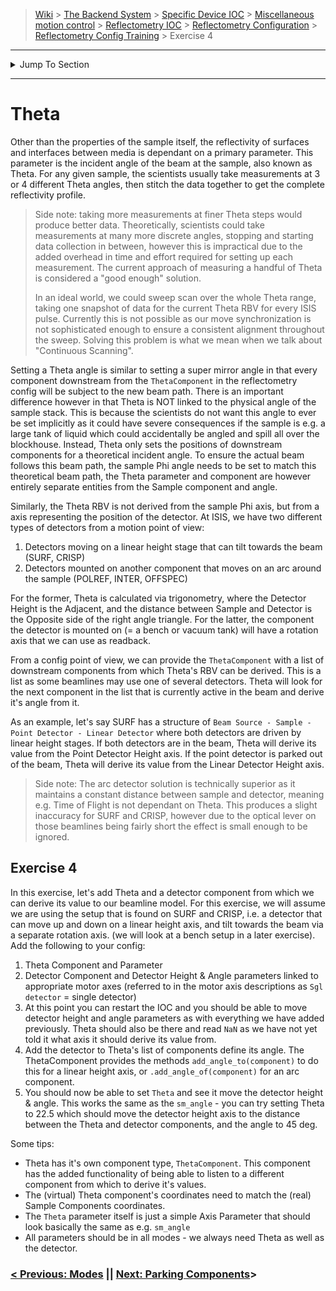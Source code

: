 > [Wiki](Home) > [The Backend System](The-Backend-System) > [Specific Device IOC](Specific-Device-IOC) > [Miscellaneous motion control](Miscellaneous-Motion-Control) > [Reflectometry IOC](Reflectometry-IOC) > [Reflectometry Configuration](Reflectometry-Configuration) > [Reflectometry Config Training](https://github.com/ISISComputingGroup/ibex_developers_manual/wiki/Reflectometry-Config-Training-%E2%80%90-Overview-&-Setup) > Exercise 4

----
<details>
    <summary>Jump To Section</summary>

> 0. [Overview & Setup](https://github.com/ISISComputingGroup/ibex_developers_manual/wiki/Reflectometry-Config-Training-%E2%80%90-Overview-&-Setup)
> 1. [The Basics](https://github.com/ISISComputingGroup/ibex_developers_manual/wiki/Reflectometry-Config-Training-%E2%80%90-Exercise-1)
> 1. [Building Up The Beamline Model](https://github.com/ISISComputingGroup/ibex_developers_manual/wiki/Reflectometry-Config-Training-%E2%80%90-Exercise-2)
> 1. [Modes](https://github.com/ISISComputingGroup/ibex_developers_manual/wiki/Reflectometry-Config-Training-%E2%80%90-Exercise-3) 
> 1. [Theta](https://github.com/ISISComputingGroup/ibex_developers_manual/wiki/Reflectometry-Config-Training-%E2%80%90-Exercise-4)
> 1. [Parking Components](https://github.com/ISISComputingGroup/ibex_developers_manual/wiki/Reflectometry-Config-Training-%E2%80%90-Exercise-5)
> 1. [Beamline Parameter Misc](https://github.com/ISISComputingGroup/ibex_developers_manual/wiki/Reflectometry-Config-Training-%E2%80%90-Exercise-6)
> 1. [Engineering Corrections](https://github.com/ISISComputingGroup/ibex_developers_manual/wiki/Reflectometry-Config-Training-%E2%80%90-Exercise-7)
> 1. [The Bench](https://github.com/ISISComputingGroup/ibex_developers_manual/wiki/Reflectometry-Config-Training-%E2%80%90-Exercise-8)

</details>

----

# Theta

Other than the properties of the sample itself, the reflectivity of surfaces and interfaces between media is dependant on a primary parameter. This parameter is the incident angle of the beam at the sample, also known as Theta. For any given sample, the scientists usually take measurements at 3 or 4 different Theta angles, then stitch the data together to get the complete reflectivity profile. 

> Side note: taking more measurements at finer Theta steps would produce better data. Theoretically, scientists could take measurements at many more discrete angles, stopping and starting data collection in between, however this is impractical due to the added overhead in time and effort required for setting up each measurement. The current approach of measuring a handful of Theta is considered a "good enough" solution. 
>
> In an ideal world, we could sweep scan over the whole Theta range, taking one snapshot of data for the current Theta RBV for every ISIS pulse. Currently this is not possible as our move synchronization is not sophisticated enough to ensure a consistent alignment throughout the sweep. Solving this problem is what we mean when we talk about "Continuous Scanning". 

Setting a Theta angle is similar to setting a super mirror angle in that every component downstream from the `ThetaComponent` in the reflectometry config will be subject to the new beam path. There is an important difference however in that Theta is NOT linked to the physical angle of the sample stack. This is because the scientists do not want this angle to ever be set implicitly as it could have severe consequences if the sample is e.g. a large tank of liquid which could accidentally be angled and spill all over the blockhouse. Instead, Theta only sets the positions of downstream components for a theoretical incident angle. To ensure the actual beam follows this beam path, the sample Phi angle needs to be set to match this theoretical beam path, the Theta parameter and component are however entirely separate entities from the Sample component and angle.

Similarly, the Theta RBV is not derived from the sample Phi axis, but from a axis representing the position of the detector. At ISIS, we have two different types of detectors from a motion point of view:
1. Detectors moving on a linear height stage that can tilt towards the beam (SURF, CRISP)
1. Detectors mounted on another component that moves on an arc around the sample (POLREF, INTER, OFFSPEC)

For the former, Theta is calculated via trigonometry, where the Detector Height is the Adjacent, and the distance between Sample and Detector is the Opposite side of the right angle triangle. For the latter, the component the detector is mounted on (= a bench or vacuum tank) will have a rotation axis that we can use as readback.

From a config point of view, we can provide the `ThetaComponent` with a list of downstream components from which Theta's RBV can be derived. This is a list as some beamlines may use one of several detectors. Theta will look for the next component in the list that is currently active in the beam and derive it's angle from it. 

As an example, let's say SURF has a structure of `Beam Source - Sample - Point Detector - Linear Detector` where both detectors are driven by linear height stages. If both detectors are in the beam, Theta will derive its value from the Point Detector Height axis. If the point detector is parked out of the beam, Theta will derive its value from the Linear Detector Height axis.

> Side note: The arc detector solution is technically superior as it maintains a constant distance between sample and detector, meaning e.g. Time of Flight is not dependant on Theta. This produces a slight inaccuracy for SURF and CRISP, however due to the optical lever on those beamlines being fairly short the effect is small enough to be ignored.

## Exercise 4

In this exercise, let's add Theta and a detector component from which we can derive its value to our beamline model. For this exercise, we will assume we are using the setup that is found on SURF and CRISP, i.e. a detector that can move up and down on a linear height axis, and tilt towards the beam via a separate rotation axis. (we will look at a bench setup in a later exercise). Add the following to your config:
1. Theta Component and Parameter
1. Detector Component and Detector Height & Angle parameters linked to appropriate motor axes (referred to in the motor axis descriptions as `Sgl detector` = single detector)
1. At this point you can restart the IOC and you should be able to move detector height and angle parameters as with everything we have added previously. Theta should also be there and read `NaN` as we have not yet told it what axis it should derive its value from.
1. Add the detector to Theta's list of components define its angle. The ThetaComponent provides the methods `add_angle_to(component)` to do this for a linear height axis, or `.add_angle_of(component)` for an arc component. 
1. You should now be able to set `Theta` and see it move the detector height & angle. This works the same as the `sm_angle` - you can try setting Theta to 22.5 which should move the detector height axis to the distance between the Theta and detector components, and the angle to 45 deg.

Some tips:
- Theta has it's own component type, `ThetaComponent`. This component has the added functionality of being able to listen to a different component from which to derive it's values.
- The (virtual) Theta component's coordinates need to match the (real) Sample Components coordinates.
- The `Theta` parameter itself is just a simple Axis Parameter that should look basically the same as e.g. `sm_angle`
- All parameters should be in all modes - we always need Theta as well as the detector.


### [< Previous: Modes](https://github.com/ISISComputingGroup/ibex_developers_manual/wiki/Reflectometry-Config-Training-%E2%80%90-Exercise-3) || [Next: Parking Components](https://github.com/ISISComputingGroup/ibex_developers_manual/wiki/Reflectometry-Config-Training-%E2%80%90-Exercise-5)>